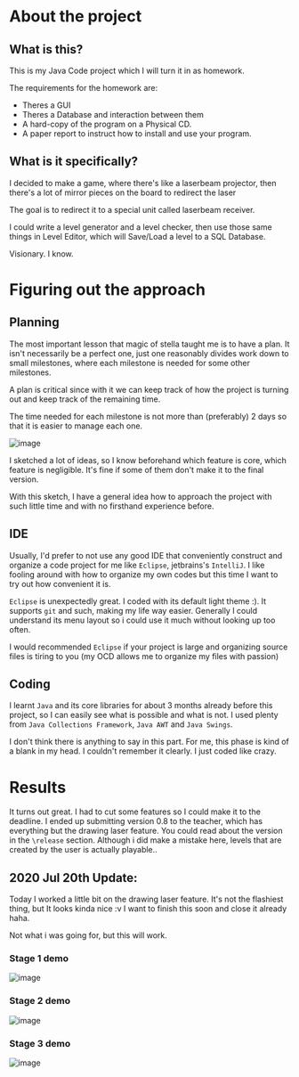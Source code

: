 # About the project
## What is this?
This is my Java Code project which I will turn it in as homework.

The requirements for the homework are:
- Theres a GUI
- Theres a Database and interaction between them
- A hard-copy of the program on a Physical CD.
- A paper report to instruct how to install and use your program.

## What is it specifically?
I decided to make a game, where there's like a laserbeam projector, then there's a lot of mirror pieces on the board to redirect the laser

The goal is to redirect it to a special unit called laserbeam receiver. 

I could write a level generator and a level checker, then use those same things in Level Editor, which will Save/Load a level to a SQL Database.

Visionary. I know.

# Figuring out the approach 
## Planning
The most important lesson that magic of stella taught me is to have a plan. It isn't necessarily be a perfect one, just one reasonably divides work down to small milestones, where each milestone is needed for some other milestones. 

A plan is critical since with it we can keep track of how the project is turning out and keep track of the remaining time.

The time needed for each milestone is not more than (preferably) 2 days so that it is easier to manage each one.

![image](https://drive.google.com/uc?export=view&id=1mNIaQpF2H1l1Y7vs62VFJvfnMKihoY7H)

I sketched a lot of ideas, so I know beforehand which feature is core, which feature is negligible. It's fine if some of them don't make it to the final version.

With this sketch, I have a general idea how to approach the project with such little time and with no firsthand experience before.

## IDE
Usually, I'd prefer to not use any good IDE that conveniently construct and organize a code project for me like `Eclipse`, jetbrains's `IntelliJ`. I like fooling around with how to organize my own codes but this time I want to try out how convenient it is.

`Eclipse` is unexpectedly great. I coded with its default light theme :). It supports `git` and such, making my life way easier. Generally I could understand its menu layout so i could use it much without looking up too often.

I would recommended `Eclipse` if your project is large and organizing source files is tiring to you (my OCD allows me to organize my files with passion)

## Coding
I learnt `Java` and its core libraries for about 3 months already before this project, so I can easily see what is possible and what is not. I used plenty from `Java Collections Framework`, `Java AWT` and `Java Swings`.

I don't think there is anything to say in this part. For me, this phase is kind of a blank in my head. I couldn't remember it clearly. I just coded like crazy.

# Results
It turns out great. I had to cut some features so I could make it to the deadline. I ended up submitting version 0.8 to the teacher, which has everything but the drawing laser feature. You could read about the version in the `\release` section. Although i did make a mistake here, levels that are created by the user is actually playable..

## 2020 Jul 20th Update:
Today I worked a little bit on the drawing laser feature. It's not the flashiest thing, but It looks kinda nice :v I want to finish this soon and close it already haha.

Not what i was going for, but this will work.

### Stage 1 demo
![image](https://user-images.githubusercontent.com/24392632/87946404-291b1000-cacc-11ea-939e-850e03257dc5.png)

### Stage 2 demo
![image](https://user-images.githubusercontent.com/24392632/87946487-48b23880-cacc-11ea-8e6e-9adb87474584.png)

### Stage 3 demo
![image](https://user-images.githubusercontent.com/24392632/87946507-51a30a00-cacc-11ea-94bd-0367f996ecb9.png)
